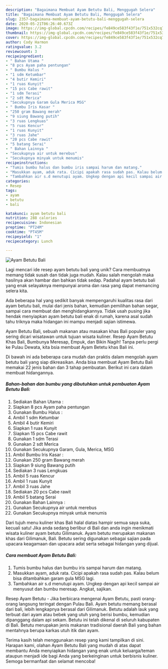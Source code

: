 ```yaml
---
description: "Bagaimana Membuat Ayam Betutu Bali, Menggugah Selera"
title: "Bagaimana Membuat Ayam Betutu Bali, Menggugah Selera"
slug: 2357-bagaimana-membuat-ayam-betutu-bali-menggugah-selera
date: 2020-05-21T06:26:40.673Z
image: https://img-global.cpcdn.com/recipes/fe849ce583f43f1e/751x532cq70/ayam-betutu-bali-foto-resep-utama.jpg
thumbnail: https://img-global.cpcdn.com/recipes/fe849ce583f43f1e/751x532cq70/ayam-betutu-bali-foto-resep-utama.jpg
cover: https://img-global.cpcdn.com/recipes/fe849ce583f43f1e/751x532cq70/ayam-betutu-bali-foto-resep-utama.jpg
author: Cody Harmon
ratingvalue: 3.2
reviewcount: 3
recipeingredient:
- " Bahan Utama "
- "8 pcs Ayam paha pentungan"
- " Bumbu Halus "
- "1 sdm Ketumbar"
- "4 butir Kemiri"
- "1 ruas Kunyit"
- "15 pcs Cabe rawit"
- "1 sdm Terasi"
- "2 sdt Merica"
- "Secukupnya Garam Gula Merica MSG"
- " Bumbu Iris Kasar "
- "250 gram Bawang merah"
- "9 siung Bawang putih"
- "3 ruas Lengkuas"
- "5 ruas Kencur"
- "1 ruas Kunyit"
- "3 ruas Jahe"
- "20 pcs Cabe rawit"
- "5 batang Serai"
- " Bahan Lainnya "
- "Secukupnya air untuk merebus"
- "Secukupnya minyak untuk menumis"
recipeinstructions:
- "Tumis bumbu halus dan bumbu iris sampai harum dan matang."
- "Masukkan ayam, aduk rata. Cicipi apakah rasa sudah pas. Kalau belum bisa ditambahkan garam gula MSG lagi."
- "Tambahkan air s.d menutupi ayam. Ungkep dengan api kecil sampai air menyusut dan bumbu meresap. Angkat, sajikan."
categories:
- Resep
tags:
- ayam
- betutu
- bali

katakunci: ayam betutu bali 
nutrition: 288 calories
recipecuisine: Indonesian
preptime: "PT24M"
cooktime: "PT45M"
recipeyield: "1"
recipecategory: Lunch

---
```



![Ayam Betutu Bali](https://img-global.cpcdn.com/recipes/fe849ce583f43f1e/751x532cq70/ayam-betutu-bali-foto-resep-utama.jpg)

Lagi mencari ide resep ayam betutu bali yang unik? Cara membuatnya memang tidak susah dan tidak juga mudah. Kalau salah mengolah maka hasilnya akan hambar dan bahkan tidak sedap. Padahal ayam betutu bali yang enak selayaknya mempunyai aroma dan rasa yang dapat memancing selera kita.

Ada beberapa hal yang sedikit banyak mempengaruhi kualitas rasa dari ayam betutu bali, mulai dari jenis bahan, kemudian pemilihan bahan segar, sampai cara membuat dan menghidangkannya. Tidak usah pusing jika hendak menyiapkan ayam betutu bali enak di rumah, karena asal sudah tahu triknya maka hidangan ini mampu menjadi sajian istimewa.

Ayam Betutu Bali, sebuah makanan atau masakan khas Bali populer yang sering dicari wisatawan untuk tujuan wisata kuliner. Resep Ayam Betutu Khas Bali, Bumbunya Meresap, Empuk, dan Bikin Nagih! Tanpa perlu pergi ke Pulau Dewata, kita bsia membuat Ayam Betetu khas Bali ini.


Di bawah ini ada beberapa cara mudah dan praktis dalam mengolah ayam betutu bali yang siap dikreasikan. Anda bisa membuat Ayam Betutu Bali memakai 22 jenis bahan dan 3 tahap pembuatan. Berikut ini cara dalam membuat hidangannya.

<!--inarticleads1-->

##### Bahan-bahan dan bumbu yang dibutuhkan untuk pembuatan Ayam Betutu Bali:

1. Sediakan  Bahan Utama :
1. Siapkan 8 pcs Ayam paha pentungan
1. Gunakan  Bumbu Halus :
1. Ambil 1 sdm Ketumbar
1. Ambil 4 butir Kemiri
1. Siapkan 1 ruas Kunyit
1. Siapkan 15 pcs Cabe rawit
1. Gunakan 1 sdm Terasi
1. Gunakan 2 sdt Merica
1. Gunakan Secukupnya Garam, Gula, Merica, MSG
1. Ambil  Bumbu Iris Kasar :
1. Gunakan 250 gram Bawang merah
1. Siapkan 9 siung Bawang putih
1. Sediakan 3 ruas Lengkuas
1. Ambil 5 ruas Kencur
1. Ambil 1 ruas Kunyit
1. Ambil 3 ruas Jahe
1. Sediakan 20 pcs Cabe rawit
1. Ambil 5 batang Serai
1. Gunakan  Bahan Lainnya :
1. Gunakan Secukupnya air untuk merebus
1. Gunakan Secukupnya minyak untuk menumis


Dari tujuh menu kuliner khas Bali halal diatas hampir semua saya suka, kecuali satu! Jika anda sedang berlibur di Bali dan anda ingin menikmati wisata kuliner ayam betutu Gilimanuk. Ayam betutu merupakan makanan khas dari Gilimanuk, Bali. Betutu sering digunakan sebagai sajian pada upacara keagamaan dan upacara adat serta sebagai hidangan yang dijual. 

<!--inarticleads2-->

##### Cara membuat Ayam Betutu Bali:

1. Tumis bumbu halus dan bumbu iris sampai harum dan matang.
1. Masukkan ayam, aduk rata. Cicipi apakah rasa sudah pas. Kalau belum bisa ditambahkan garam gula MSG lagi.
1. Tambahkan air s.d menutupi ayam. Ungkep dengan api kecil sampai air menyusut dan bumbu meresap. Angkat, sajikan.


Resep Ayam Betutu - Jika berbicara mengenai Ayam Betutu, pasti orang-orang langsung teringat dengan Pulau Bali. Ayam betutu memang berasal dari bali, lebih lengkapnya berasal dari Gilimanuk. Betutu adalah lauk yang terbuat dari ayam atau bebek yang utuh yang berisi bumbu, kemudian dipanggang dalam api sekam. Betutu ini telah dikenal di seluruh kabupaten di Bali. Betutu merupakan jenis makanan tradisional daerah Bali yang bahan mentahnya berupa karkas utuh itik dan ayam. 

Terima kasih telah menggunakan resep yang kami tampilkan di sini. Harapan kami, olahan Ayam Betutu Bali yang mudah di atas dapat membantu Anda menyiapkan hidangan yang enak untuk keluarga/teman ataupun menjadi ide bagi Anda yang berkeinginan untuk berbisnis kuliner. Semoga bermanfaat dan selamat mencoba!
